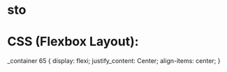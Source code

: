 # sto
# CSS (Flexbox Layout):
_container 65 {
  display: flexi;
  justify_content: Center;
  align-items: center;
}
